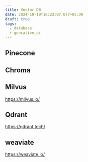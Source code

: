 ```yaml
---
title: Vector DB
date: 2024-10-19T16:23:07.077+05:30
draft: true
tags:
  - database
  - genrative_ai
---
```



## Pinecone

## Chroma

## Milvus
https://milvus.io/

## Qdrant 
https://qdrant.tech/

## weaviate
https://weaviate.io/
